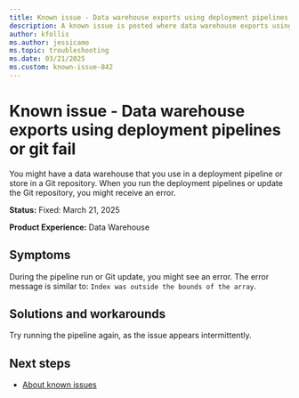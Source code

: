 ```yaml
---
title: Known issue - Data warehouse exports using deployment pipelines or git fail
description: A known issue is posted where data warehouse exports using deployment pipelines or git fail.
author: kfollis
ms.author: jessicamo
ms.topic: troubleshooting  
ms.date: 03/21/2025
ms.custom: known-issue-842
---
```


# Known issue - Data warehouse exports using deployment pipelines or git fail

You might have a data warehouse that you use in a deployment pipeline or store in a Git repository. When you run the deployment pipelines or update the Git repository, you might receive an error.

**Status:** Fixed: March 21, 2025

**Product Experience:** Data Warehouse

## Symptoms

During the pipeline run or Git update, you might see an error. The error message is similar to: `Index was outside the bounds of the array`.

## Solutions and workarounds

Try running the pipeline again, as the issue appears intermittently.

## Next steps

- [About known issues](https://support.fabric.microsoft.com/known-issues)
